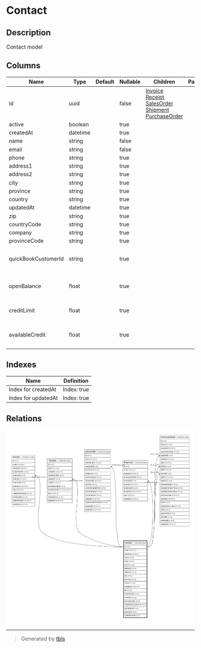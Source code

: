 # Contact

## Description

Contact model

## Columns

| Name | Type | Default | Nullable | Children | Parents | Comment |
| ---- | ---- | ------- | -------- | -------- | ------- | ------- |
| id | uuid |  | false | [Invoice](Invoice.md) [Receipt](Receipt.md) [SalesOrder](SalesOrder.md) [Shipment](Shipment.md) [PurchaseOrder](PurchaseOrder.md) |  |  |
| active | boolean |  | true |  |  | active |
| createdAt | datetime |  | true |  |  | createdAt |
| name | string |  | false |  |  | name |
| email | string |  | false |  |  | email |
| phone | string |  | true |  |  | phone |
| address1 | string |  | true |  |  | address1 |
| address2 | string |  | true |  |  | address2 |
| city | string |  | true |  |  | city |
| province | string |  | true |  |  | province |
| country | string |  | true |  |  | country |
| updatedAt | datetime |  | true |  |  | updatedAt |
| zip | string |  | true |  |  | zip |
| countryCode | string |  | true |  |  | countryCode |
| company | string |  | true |  |  | company |
| provinceCode | string |  | true |  |  | province_code |
| quickBookCustomerId | string |  | true |  |  | the reference id of the customer in quickbook |
| openBalance | float |  | true |  |  | The amount of open balance of the customer. |
| creditLimit | float |  | true |  |  | The amount of credit limit of the customer. |
| availableCredit | float |  | true |  |  | The amount of credit available to the customer. |

## Indexes

| Name | Definition |
| ---- | ---------- |
| Index for createdAt | Index: true |
| Index for updatedAt | Index: true |

## Relations

![er](Contact.svg)

---

> Generated by [tbls](https://github.com/k1LoW/tbls)
